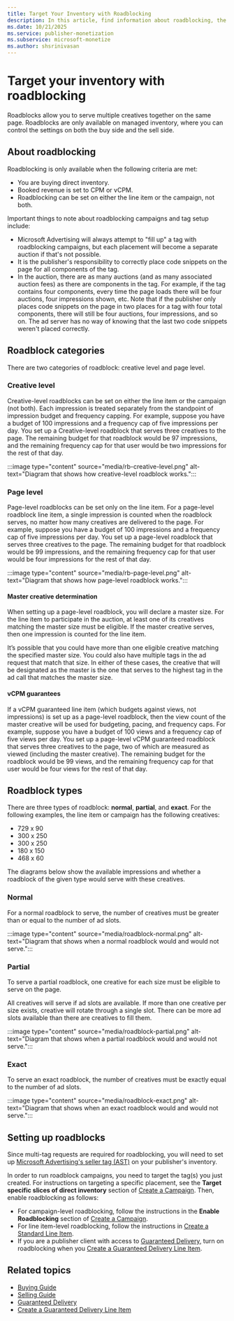 ```yaml
---
title: Target Your Inventory with Roadblocking
description: In this article, find information about roadblocking, the different categories and types of roadblocks, and how to set up roadblocks.
ms.date: 10/21/2025
ms.service: publisher-monetization
ms.subservice: microsoft-monetize
ms.author: shsrinivasan
---
```


# Target your inventory with roadblocking

Roadblocks allow you to serve multiple creatives together on the same page. Roadblocks are only available on managed inventory, where you can control the settings on both the buy side and the sell side.

## About roadblocking

Roadblocking is only available when the following criteria are met:

- You are buying direct inventory.
- Booked revenue is set to CPM or vCPM.
- Roadblocking can be set on either the line item or the campaign, not both.

Important things to note about roadblocking campaigns and tag setup include:

- Microsoft Advertising will always attempt to "fill up" a tag with roadblocking campaigns, but each placement will become a separate auction if that's not possible.
- It is the publisher's responsibility to correctly place code snippets on the page for all components of the tag.
- In the auction, there are as many auctions (and as many associated auction fees) as there are components in the tag. For example, if the tag contains four components, every time the page loads there will be four auctions, four impressions shown, etc. Note that if the publisher only places code snippets on the page in two places for a tag with four total components, there will still be four auctions, four impressions, and so on. The ad server has no way of knowing that the last two code snippets weren't placed correctly.

## Roadblock categories

There are two categories of roadblock: creative level and page level.

### Creative level

Creative-level roadblocks can be set on either the line item or the campaign (not both). Each impression is treated separately from the standpoint of impression budget and frequency capping. For example, suppose you have a budget of 100 impressions and a frequency cap of five impressions per day. You set up a Creative-level roadblock that serves three creatives to the page. The remaining budget for that roadblock would be 97 impressions, and the remaining frequency cap for that user would be two impressions for the rest of that day.

:::image type="content" source="media/rb-creative-level.png" alt-text="Diagram that shows how creative-level roadblock works.":::

### Page level

Page-level roadblocks can be set only on the line item. For a page-level roadblock line item, a single impression is counted when the roadblock serves, no matter how many creatives are delivered to the page. For example, suppose you have a budget of 100 impressions and a frequency cap of five impressions per day. You set up a page-level roadblock that serves three creatives to the page. The remaining budget for that roadblock would be 99 impressions, and the remaining frequency cap for that user would be four impressions for the rest of that day.

:::image type="content" source="media/rb-page-level.png" alt-text="Diagram that shows how page-level roadblock works.":::

#### Master creative determination

When setting up a page-level roadblock, you will declare a master size. For the line item to participate in the auction, at least one of its creatives matching the master size must be eligible. If the master creative serves, then one impression is counted for the line item.

It’s possible that you could have more than one eligible creative matching the specified master size. You could also have multiple tags in the ad request that match that size. In either of these cases, the creative that will be designated as the master is the one that serves to the highest tag in the ad call that matches the master size.

#### vCPM guarantees

If a vCPM guaranteed line item (which budgets against views, not impressions) is set up as a page-level roadblock, then the view count of the master creative will be used for budgeting, pacing, and frequency caps. For example, suppose you have a budget of 100 views and a frequency cap of five views per day. You set up a page-level vCPM guaranteed roadblock that serves three creatives to the page, two of which are measured as viewed (including the master creative). The remaining budget for the roadblock would be 99 views, and the remaining frequency cap for that user would be four views for the rest of that day.

## Roadblock types

There are three types of roadblock: **normal**, **partial**, and **exact**. For the following examples, the line item or campaign has the following creatives:

- 729 x 90
- 300 x 250
- 300 x 250
- 180 x 150
- 468 x 60

The diagrams below show the available impressions and whether a roadblock of the given type would serve with these creatives.

### Normal

For a normal roadblock to serve, the number of creatives must be greater than or equal to the number of ad slots.

:::image type="content" source="media/roadblock-normal.png" alt-text="Diagram that shows when a normal roadblock would and would not serve.":::

### Partial

To serve a partial roadblock, one creative for each size must be eligible to serve on the page.

All creatives will serve if ad slots are available. If more than one creative per size exists, creative will rotate through a single slot. There can be more ad slots available than there are creatives to fill them.

:::image type="content" source="media/roadblock-partial.png" alt-text="Diagram that shows when a partial roadblock would and would not serve.":::

### Exact

To serve an exact roadblock, the number of creatives must be exactly equal to the number of ad slots.

:::image type="content" source="media/roadblock-exact.png" alt-text="Diagram that shows when an exact roadblock would and would not serve.":::

## Setting up roadblocks

Since multi-tag requests are required for roadblocking, you will need to set up [Microsoft Advertising's seller tag (AST)](../seller-tag/seller-tag.md) on your publisher's inventory.

In order to run roadblock campaigns, you need to target the tag(s) you just created. For instructions on targeting a specific placement, see the **Target specific slices of direct inventory** section of [Create a Campaign](create-a-campaign.md). Then, enable roadblocking as follows:

- For campaign-level roadblocking, follow the instructions in the **Enable Roadblocking** section of [Create a Campaign](create-a-campaign.md).
- For line item-level roadblocking, follow the instructions in [Create a Standard Line Item](create-a-standard-line-item.md).
- If you are a publisher client with access to [Guaranteed Delivery](guaranteed-delivery.md), turn on roadblocking when you [Create a Guaranteed Delivery Line Item](create-a-guaranteed-delivery-line-item.md).

## Related topics

- [Buying Guide](buying-guide.md)
- [Selling Guide](selling-guide.md)
- [Guaranteed Delivery](guaranteed-delivery.md)
- [Create a Guaranteed Delivery Line Item](create-a-guaranteed-delivery-line-item.md)
